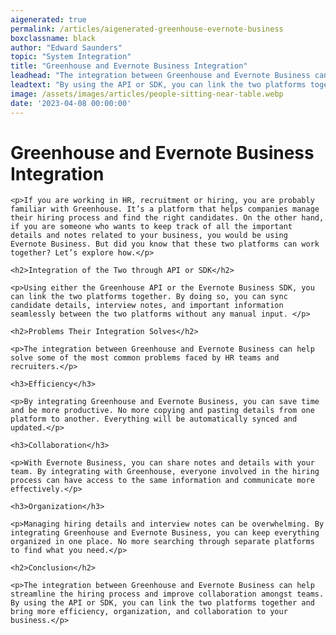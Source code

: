 ```yaml
---
aigenerated: true
permalink: /articles/aigenerated-greenhouse-evernote-business
boxclassname: black
author: "Edward Saunders"
topic: "System Integration"
title: "Greenhouse and Evernote Business Integration"
leadhead: "The integration between Greenhouse and Evernote Business can help streamline the hiring process and improve collaboration amongst teams"
leadtext: "By using the API or SDK, you can link the two platforms together and bring more efficiency, organization, and collaboration to your business."
image: /assets/images/articles/people-sitting-near-table.webp
date: '2023-04-08 00:00:00'
---
```

<div class="arttext">    <h1>Greenhouse and Evernote Business Integration</h1>

    <p>If you are working in HR, recruitment or hiring, you are probably familiar with Greenhouse. It’s a platform that helps companies manage their hiring process and find the right candidates. On the other hand, if you are someone who wants to keep track of all the important details and notes related to your business, you would be using Evernote Business. But did you know that these two platforms can work together? Let’s explore how.</p>

    <h2>Integration of the Two through API or SDK</h2>

    <p>Using either the Greenhouse API or the Evernote Business SDK, you can link the two platforms together. By doing so, you can sync candidate details, interview notes, and important information seamlessly between the two platforms without any manual input. </p>

    <h2>Problems Their Integration Solves</h2>

    <p>The integration between Greenhouse and Evernote Business can help solve some of the most common problems faced by HR teams and recruiters.</p>

    <h3>Efficiency</h3>

    <p>By integrating Greenhouse and Evernote Business, you can save time and be more productive. No more copying and pasting details from one platform to another. Everything will be automatically synced and updated.</p>

    <h3>Collaboration</h3>

    <p>With Evernote Business, you can share notes and details with your team. By integrating with Greenhouse, everyone involved in the hiring process can have access to the same information and communicate more effectively.</p>

    <h3>Organization</h3>

    <p>Managing hiring details and interview notes can be overwhelming. By integrating Greenhouse and Evernote Business, you can keep everything organized in one place. No more searching through separate platforms to find what you need.</p>

    <h2>Conclusion</h2>

    <p>The integration between Greenhouse and Evernote Business can help streamline the hiring process and improve collaboration amongst teams. By using the API or SDK, you can link the two platforms together and bring more efficiency, organization, and collaboration to your business.</p>

</div>